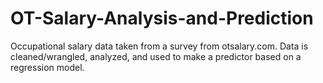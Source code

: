 # OT-Salary-Analysis-and-Prediction
Occupational salary data taken from a survey from otsalary.com. Data is cleaned/wrangled, analyzed, and used to make a predictor based on a regression model.
